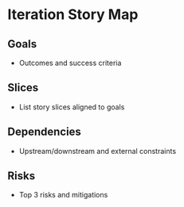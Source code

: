 # Iteration Story Map

## Goals
- Outcomes and success criteria

## Slices
- List story slices aligned to goals

## Dependencies
- Upstream/downstream and external constraints

## Risks
- Top 3 risks and mitigations

